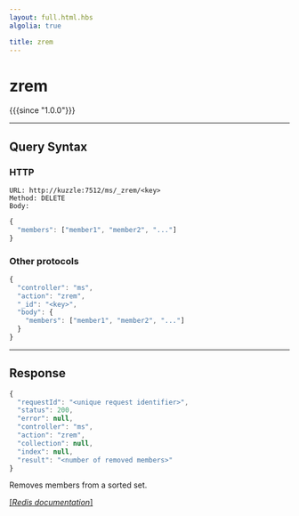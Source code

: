 ```yaml
---
layout: full.html.hbs
algolia: true

title: zrem
---
```


# zrem

{{{since "1.0.0"}}}




---

## Query Syntax

### HTTP

```http
URL: http://kuzzle:7512/ms/_zrem/<key>
Method: DELETE  
Body:
```


```js
{
  "members": ["member1", "member2", "..."]
}
```



### Other protocols


```js
{
  "controller": "ms",
  "action": "zrem",
  "_id": "<key>",
  "body": {
    "members": ["member1", "member2", "..."]
  }
}
```

---

## Response

```javascript
{
  "requestId": "<unique request identifier>",
  "status": 200,
  "error": null,
  "controller": "ms",
  "action": "zrem",
  "collection": null,
  "index": null,
  "result": "<number of removed members>"
}
```

Removes members from a sorted set.

[[_Redis documentation_]](https://redis.io/commands/zrem)
